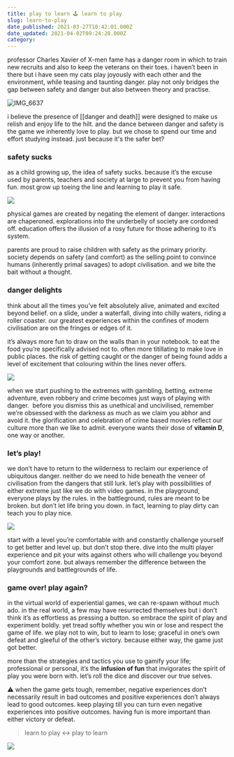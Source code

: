 ```yaml
---
title: play to learn 🕹 learn to play
slug: learn-to-play
date_published: 2021-03-27T10:42:01.000Z
date_updated: 2021-04-02T09:24:28.000Z
category: 
---
```

professor Charles Xavier of X-men fame has a danger room in which to train new recruits and also to keep the veterans on their toes. i haven’t been in there but i have seen my cats play joyously with each other and the environment, while teasing and taunting danger. play not only bridges the gap between safety and danger but also between theory and practise.

![IMG_6637](https://res.craft.do/user/full/aea53ecb-f07e-7684-f954-13f587938a00/E2D0937F-FA67-4E85-9D82-3B3CA583018F_2)

i believe the presence of [[danger and death]] were designed to make us relish and enjoy life to the hilt. and the dance between danger and safety is the game we inherently love to play. but we chose to spend our time and effort studying instead. just because it's the safer bet?

### safety sucks
as a child growing up, the idea of safety sucks. because it’s the excuse used by parents, teachers and society at large to prevent you from having fun. most grow up toeing the line and learning to play it safe.

![](https://images.unsplash.com/photo-1591443062806-2045c656b0d6?crop=entropy&amp;cs=tinysrgb&amp;fit=max&amp;fm=jpg&amp;ixid=MnwxNDIyNzR8MHwxfHNlYXJjaHw1MHx8c2FmZXR5fGVufDB8fHx8MTYxNjgzNDU2OA&amp;ixlib=rb-1.2.1&amp;q=80&amp;w=1080)

physical games are created by negating the element of danger. interactions are chaperoned. explorations into the underbelly of society are cordoned off. education offers the illusion of a rosy future for those adhering to it’s system.

parents are proud to raise children with safety as the primary priority. society depends on safety (and comfort) as the selling point to convince humans (inherently primal savages) to adopt civilisation. and we bite the bait without a thought.

### danger delights
think about all the times you’ve felt absolutely alive, animated and excited beyond belief. on a slide, under a waterfall, diving into chilly waters, riding a roller coaster. our greatest experiences within the confines of modern civilisation are on the fringes or edges of it.

it’s always more fun to draw on the walls than in your notebook. to eat the food you’re specifically advised not to. often more titillating to make love in public places. the risk of getting caught or the danger of being found adds a level of excitement that colouring within the lines never offers.

![](https://images.unsplash.com/photo-1591600473567-19088f039d37?crop=entropy&amp;cs=tinysrgb&amp;fit=max&amp;fm=jpg&amp;ixid=MnwxNDIyNzR8MHwxfHNlYXJjaHwyM3x8Y3JpbWV8ZW58MHx8fHwxNjE2ODM0Njg1&amp;ixlib=rb-1.2.1&amp;q=80&amp;w=1080)

when we start pushing to the extremes with gambling, betting, extreme adventure, even robbery and crime becomes just ways of playing with danger.  before you dismiss this as unethical and uncivilised, remember we’re obsessed with the darkness as much as we claim you abhor and avoid it. the glorification and celebration of crime based movies reflect our culture more than we like to admit. everyone wants their dose of **vitamin D**, one way or another.

### let’s play!
we don’t have to return to the wilderness to reclaim our experience of ubiquitous danger. neither do we need to hide beneath the veneer of civilisation from the dangers that still lurk. let’s play with possibilities of either extreme just like we do with video games. in the playground, everyone plays by the rules. in the battleground, rules are meant to be broken. but don’t let life bring you down. in fact, learning to play dirty can teach you to play nice.

![](https://images.unsplash.com/photo-1422207049116-cfaf69531072?crop=entropy&amp;cs=tinysrgb&amp;fit=max&amp;fm=jpg&amp;ixid=MnwxNDIyNzR8MHwxfHNlYXJjaHwxNXx8eWluJTIweWFuZ3xlbnwwfHx8fDE2MTY4MzQ4NDA&amp;ixlib=rb-1.2.1&amp;q=80&amp;w=1080)

start with a level you’re comfortable with and constantly challenge yourself to get better and level up. but don’t stop there. dive into the multi player experience and pit your wits against others who will challenge you beyond your comfort zone. but always remember the difference between the playgrounds and battlegrounds of life.

### game over! play again?
in the virtual world of experiential games, we can re-spawn without much ado. in the real world, a few may have resurrected themselves but i don’t think it’s as effortless as pressing a button. so embrace the spirit of play and experiment boldly. yet tread softly whether you win or lose and respect the game of life. we play not to win, but to learn to lose; graceful in one’s own defeat and gleeful of the other’s victory. because either way, the game just got better.

more than the strategies and tactics you use to gamify your life; professional or personal, it’s the **infusion of fun** that invigorates the spirit of play you were born with. let’s roll the dice and discover our true selves.

⚠️ when the game gets tough, remember, negative experiences don’t necessarily result in bad outcomes and positive experiences don’t always lead to good outcomes. keep playing till you can turn even negative experiences into positive outcomes. having fun is more important than either victory or defeat.

> learn to play ↔ play to learn

![](https://images.unsplash.com/photo-1522069213448-443a614da9b6?crop=entropy&amp;cs=tinysrgb&amp;fit=max&amp;fm=jpg&amp;ixid=MnwxNDIyNzR8MHwxfHNlYXJjaHwxM3x8Z2FtZSUyMG92ZXIlMjBwbGF5JTIwYWdhaW58ZW58MHx8fHwxNjE2ODM1MDE2&amp;ixlib=rb-1.2.1&amp;q=80&amp;w=1080)
